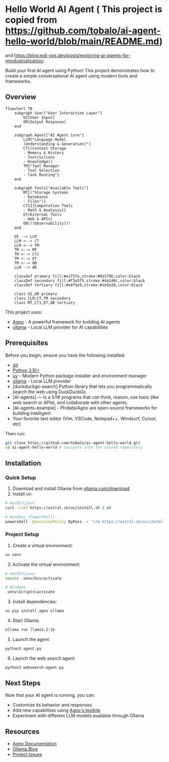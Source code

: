 # Hello World AI Agent ( This project is copied from https://github.com/tobalo/ai-agent-hello-world/blob/main/README.md)

and https://blog.jedi-ops.dev/posts/exploring-ai-agents-for-reindustrialization/

Build your first AI agent using Python! This project demonstrates how to create a simple conversational AI agent using modern tools and frameworks.

## Overview

```mermaid
flowchart TB
    subgraph User["User Interaction Layer"]
        UI[User Input]
        OR[Output Response]
    end

    subgraph Agent["AI Agent Core"]
        LLM["Language Model
        (Understanding & Generation)"]
        CT[(Context Storage
        - Memory & History
        - Instructions
        - Knowledge)]
        TM{"Tool Manager
        - Tool Selection
        - Task Routing"}
    end

    subgraph Tools["Available Tools"]
        MT[("Storage Systems
        - Databases
        - Files")]
        CT1{{Computation Tools
        - Math & Analysis}}
        ET>External Tools
        - Web & APIs]
        OB(((Observability)))
    end

    UI --> LLM
    LLM <--> CT
    LLM <--> TM
    TM <--> MT
    TM <--> CT1
    TM <--> ET
    TM <--> OB
    LLM --> OR

    classDef primary fill:#e1f5fe,stroke:#01579b,color:black
    classDef secondary fill:#f3e5f5,stroke:#4a148c,color:black
    classDef tertiary fill:#e8f5e9,stroke:#1b5e20,color:black

    class UI,OR primary
    class LLM,CT,TM secondary
    class MT,CT1,ET,OB tertiary
```

This project uses:

- [Agno](https://Agno.com) - A powerful framework for building AI agents
- [ollama](https://ollama.com) - Local LLM provider for AI capabilities

## Prerequisites

Before you begin, ensure you have the following installed:

- [git](https://git-scm.com/)
- [Python 3.10+](https://www.python.org/downloads/)
- [uv](https://astral.sh/uv) - Modern Python package installer and environment manager
- [ollama](https://ollama.com/download) - Local LLM provider
- [duckduckgo-search] Python library that lets you programmatically search the web using DuckDuckGo
- [AI-agents] — Is a S/W programs that can think, reason, use tools (like web search or APIs), and collaborate with other agents.
- [AI-agents-example] - Phidata/Agno are open-source frameworks for building intelligent
- Your favorite text editor (Vim, VSCode, Notepad++, Windsurf, Cursor, etc)

Then run:

```bash
git clone https://github.com/tobalo/ai-agent-hello-world.git
cd ai-agent-hello-world # navigate into the cloned repository
```

## Installation

### Quick Setup

1. Download and install Ollama from [ollama.com/download](https://ollama.com/download)
2. Install uv:

```bash
# macOS/Linux
curl -LsSf https://astral.sh/uv/install.sh | sh

# Windows (PowerShell)
powershell -ExecutionPolicy ByPass -c "irm https://astral.sh/uv/install.ps1 | iex"
```

### Project Setup

1. Create a virtual environment:

```bash
uv venv
```

2. Activate the virtual environment:

```bash
# macOS/Linux
source .venv/bin/activate

# Windows
.venv\Scripts\activate
```

3. Install dependencies:

```bash
uv pip install agno ollama
```

4. Start Ollama:

```bash
ollama run llama3.2:1b
```

5. Launch the agent:

```bash
python3 agent.py
```

6. Launch the web search agent:

```bash
python3 websearch-agent.py
```

## Next Steps

Now that your AI agent is running, you can:

- Customize its behavior and responses
- Add new capabilities using [Agno's toolkits](https://docs.Agno.com/tools/toolkits)
- Experiment with different LLM models available through Ollama

## Resources

- [Agno Documentation](https://docs.Agno.com)
- [Ollama Blog](https://ollama.com/blog)
- [Project Issues](https://github.com/yourusername/ai-agent-hello-world/issues)
